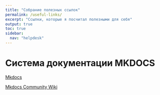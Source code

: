 ```yaml
---
title: "Собрание полезных ссылок"
permalink: /useful-links/
excerpt: "Ссылки, которые я посчитал полезными для себя"
output: true
toc: true
sidebar:
  nav: "helpdesk"
---
```


# Система документации MKDOCS

[Mkdocs](https://www.mkdocs.org/)

[Mkdocs Community Wiki](https://github.com/mkdocs/mkdocs/wiki)